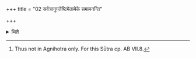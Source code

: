 +++
title = "02 सर्वत्रानुगतेष्टिमेतामेके समामनन्ति"

+++

<details><summary>थिते</summary>

2. According to the opinion of some this offering is to be performed in all the cases[^1] of extinction of fire.  


[^1]: Thus not in Agnihotra only. For this Sūtra cp. AB VII.8.
</details>
